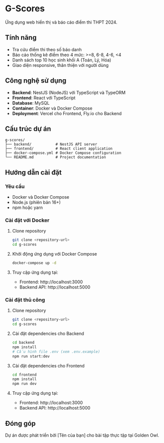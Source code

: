 # G-Scores

Ứng dụng web hiển thị và báo cáo điểm thi THPT 2024.

## Tính năng

- Tra cứu điểm thi theo số báo danh
- Báo cáo thống kê điểm theo 4 mức: >=8, 6-8, 4-6, <4
- Danh sách top 10 học sinh khối A (Toán, Lý, Hóa)
- Giao diện responsive, thân thiện với người dùng

## Công nghệ sử dụng

- **Backend**: NestJS (NodeJS) với TypeScript và TypeORM
- **Frontend**: React với TypeScript
- **Database**: MySQL
- **Container**: Docker và Docker Compose
- **Deployment**: Vercel cho Frontend, Fly.io cho Backend

## Cấu trúc dự án

```
g-scores/
├── backend/           # NestJS API server
├── frontend/          # React client application
├── docker-compose.yml # Docker Compose configuration
└── README.md          # Project documentation
```

## Hướng dẫn cài đặt

### Yêu cầu

- Docker và Docker Compose
- Node.js (phiên bản 16+)
- npm hoặc yarn

### Cài đặt với Docker

1. Clone repository
   ```bash
   git clone <repository-url>
   cd g-scores
   ```

2. Khởi động ứng dụng với Docker Compose
   ```bash
   docker-compose up -d
   ```

3. Truy cập ứng dụng tại:
   - Frontend: http://localhost:3000
   - Backend API: http://localhost:5000

### Cài đặt thủ công

1. Clone repository
   ```bash
   git clone <repository-url>
   cd g-scores
   ```

2. Cài đặt dependencies cho Backend
   ```bash
   cd backend
   npm install
   # Cấu hình file .env (xem .env.example)
   npm run start:dev
   ```

3. Cài đặt dependencies cho Frontend
   ```bash
   cd frontend
   npm install
   npm run dev
   ```

4. Truy cập ứng dụng tại:
   - Frontend: http://localhost:3000
   - Backend API: http://localhost:5000

## Đóng góp

Dự án được phát triển bởi [Tên của bạn] cho bài tập thực tập tại Golden Owl. 
